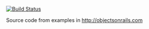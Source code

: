 [![Build Status](https://travis-ci.org/fadliawan/objects-on-rails.svg?branch=master)](https://travis-ci.org/fadliawan/objects-on-rails)

Source code from examples in http://objectsonrails.com

